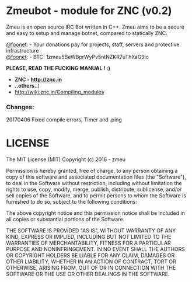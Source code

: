Zmeubot - module for ZNC (v0.2)
===

Zmeu is an open source IRC Bot written in C++.
Zmeu aims to be a secure and easy to setup and manage botnet, compared to statically ZNC.

[@foonet](https://github.com/foonet): - Your donations pay for projects, staff, servers and protective infrastructure<br>
[@foonet](https://github.com/foonet): - BTC: 1zmeu5BeWBprWyPv5ntNZKR7uThXaG9ic

**PLEASE, READ THE FUCKING MANUAL ! :)**

- **ZNC - http://znc.in**
- **..others..**)
- http://wiki.znc.in/Compiling_modules

### Changes:
20170406 Fixed compile errors, Timer and .ping

LICENSE
===
The MIT License (MIT) Copyright (c) 2016 - zmeu

Permission is hereby granted, free of charge, to any person obtaining a copy of this software and associated documentation files (the "Software"), to deal in the Software without restriction, including without limitation the rights to use, copy, modify, merge, publish, distribute, sublicense, and/or sell copies of the Software, and to permit persons to whom the Software is furnished to do so, subject to the following conditions:

The above copyright notice and this permission notice shall be included in all copies or substantial portions of the Software.

THE SOFTWARE IS PROVIDED "AS IS", WITHOUT WARRANTY OF ANY KIND, EXPRESS OR IMPLIED, INCLUDING BUT NOT LIMITED TO THE WARRANTIES OF MERCHANTABILITY, FITNESS FOR A PARTICULAR PURPOSE AND NONINFRINGEMENT. IN NO EVENT SHALL THE AUTHORS OR COPYRIGHT HOLDERS BE LIABLE FOR ANY CLAIM, DAMAGES OR OTHER LIABILITY, WHETHER IN AN ACTION OF CONTRACT, TORT OR OTHERWISE, ARISING FROM, OUT OF OR IN CONNECTION WITH THE SOFTWARE OR THE USE OR OTHER DEALINGS IN THE SOFTWARE.

